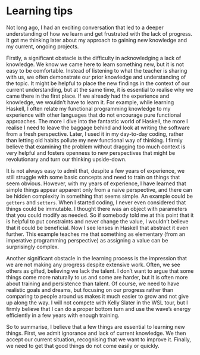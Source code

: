 # Learning tips

Not long ago, I had an exciting conversation that led to a deeper understanding of how we learn and get frustrated with the lack of progress. It got me thinking later about my approach to gaining new knowledge and my current, ongoing projects.

Firstly, a significant obstacle is the difficulty in acknowledging a lack of knowledge. We know we came here to learn something new, but it is not easy to be comfortable. Instead of listening to what the teacher is sharing with us, we often demonstrate our prior knowledge and understanding of the topic. It might be helpful to place the new findings in the context of our current understanding, but at the same time, it is essential to realise why we came there in the first place. If we already had the experience and knowledge, we wouldn’t have to learn it. For example, while learning Haskell, I often relate my functional programming knowledge to my experience with other languages that do not encourage pure functional approaches. The more I dive into the fantastic world of Haskell, the more I realise I need to leave the baggage behind and look at writing the software from a fresh perspective. Later, I used it in my day-to-day coding, rather than letting old habits pollute my new functional way of thinking. I firmly believe that examining the problem without dragging too much context is very helpful and fosters openness to new perspectives that might be revolutionary and turn our thinking upside-down.

It is not always easy to admit that, despite a few years of experience, we still struggle with some basic concepts and need to train on things that seem obvious. However, with my years of experience, I have learned that simple things appear apparent only from a naive perspective, and there can be hidden complexity in something that seems simple. An example could be `getters` and `setters`. When I started coding, I never even considered that things could be immutable. I thought there was an object with parameters that you could modify as needed. So if somebody told me at this point that it is helpful to put constraints and never change the value, I wouldn’t believe that it could be beneficial. Now I see lenses in Haskell that abstract it even further. This example teaches me that something as elementary (from an imperative programming perspective) as assigning a value can be surprisingly complex.

Another significant obstacle in the learning process is the impression that we are not making any progress despite extensive work. Often, we see others as gifted, believing we lack the talent. I don’t want to argue that some things come more naturally to us and some are harder, but it is often more about training and persistence than talent. Of course, we need to have realistic goals and dreams, but focusing on our progress rather than comparing to people around us makes it much easier to grow and not give up along the way. I will not compete with Kelly Slater in the WSL tour, but I firmly believe that I can do a proper bottom turn and use the wave’s energy efficiently in a few years with enough training.

So to summarise, I believe that a few things are essential to learning new things. First, we admit ignorance and lack of current knowledge. We then accept our current situation, recognising that we want to improve it. Finally, we need to get that good things do not come easily or quickly.
